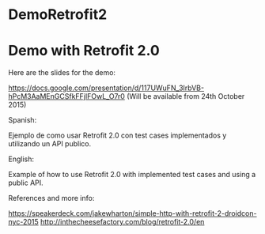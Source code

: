 # DemoRetrofit2
<h1>Demo with Retrofit 2.0</h1>

Here are the slides for the demo:

https://docs.google.com/presentation/d/117UWuFN_3IrbVB-hPcM3AaMEnGCSfkFFjIFOwL_O7r0 (Will be available from 24th October 2015)

Spanish:

Ejemplo de como usar Retrofit 2.0 con test cases implementados y utilizando un API publico.

English:

Example of how to use Retrofit 2.0 with implemented test cases and using a public API.

References and more info:

https://speakerdeck.com/jakewharton/simple-http-with-retrofit-2-droidcon-nyc-2015
http://inthecheesefactory.com/blog/retrofit-2.0/en
